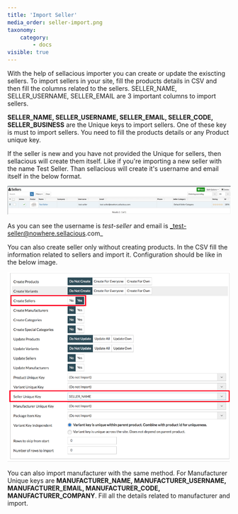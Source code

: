 ```yaml
---
title: 'Import Seller'
media_order: seller-import.png
taxonomy:
    category:
        - docs
visible: true
---
```


With the help of sellacious importer you can create or update the exiscting sellers. To import sellers in your site, fill the products details in CSV and then fill the columns related to the sellers. SELLER_NAME, SELLER_USERNAME, SELLER_EMAIL are 3 important columns to import sellers.

**SELLER_NAME, SELLER_USERNAME, SELLER_EMAIL, SELLER_CODE, SELLER_BUSINESS** are the Unique keys to import sellers. One of these key is must to import sellers. You need to fill the products details or any Product unique key.

If the seller is new and you have not provided the Unique for sellers, then sellacious will create them itself. Like if you're importing a new seller with the name Test Seller. Than sellacious will create it's username and email itself in the below format.

![](seller-import.png)

As you can see the username is _test-seller_ and email is _test-seller@nowhere.sellacious.com_

You can also create seller only without creating products. In the CSV fill the information related to sellers and import it. Configuration should be like in the below image.

![](seller_config.png)

You can also import manufacturer with the same method. For Manufacturer Unique keys are **MANUFACTURER_NAME, MANUFACTURER_USERNAME, MANUFACTURER_EMAIL, MANUFACTURER_CODE, MANUFACTURER_COMPANY**. Fill all the details related to manufacturer and import. 